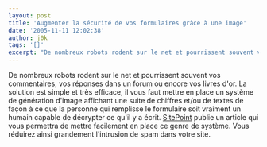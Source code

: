 ```yaml
---
layout: post
title: 'Augmenter la sécurité de vos formulaires grâce à une image'
date: '2005-11-11 12:02:38'
author: j0k
tags: '[]'
excerpt: "De nombreux robots rodent sur le net et pourrissent souvent vos commentaires, vos réponses dans un forum ou encore vos livres d'or.     \nLa solution est simple et très efficace, il vous faut mettre en place un système de génération d'image affichant une suite de chiffres et/ou de textes de façon à ce que la personne qui remplisse le formulaire soit vraiment un      …"
---
```


De nombreux robots rodent sur le net et pourrissent souvent vos commentaires, vos réponses dans un forum ou encore vos livres d'or.
La solution est simple et très efficace, il vous faut mettre en place un système de génération d'image affichant une suite de chiffres et/ou de textes de façon à ce que la personne qui remplisse le formulaire soit vraiment un humain capable de décrypter ce qu'il y a écrit.   [SitePoint](http://www.sitepoint.com/article/toughen-forms-security-image) publie un article qui vous permettra de mettre facilement en place ce genre de système. Vous réduirez ainsi grandement l'intrusion de spam dans votre site.
